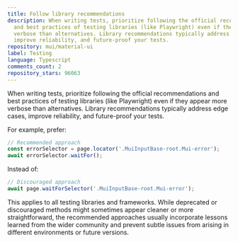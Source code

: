 ```yaml
---
title: Follow library recommendations
description: When writing tests, prioritize following the official recommendations
  and best practices of testing libraries (like Playwright) even if they appear more
  verbose than alternatives. Library recommendations typically address edge cases,
  improve reliability, and future-proof your tests.
repository: mui/material-ui
label: Testing
language: Typescript
comments_count: 2
repository_stars: 96063
---
```


When writing tests, prioritize following the official recommendations and best practices of testing libraries (like Playwright) even if they appear more verbose than alternatives. Library recommendations typically address edge cases, improve reliability, and future-proof your tests.

For example, prefer:
```typescript
// Recommended approach
const errorSelector = page.locator('.MuiInputBase-root.Mui-error');
await errorSelector.waitFor();
```

Instead of:
```typescript
// Discouraged approach
await page.waitForSelector('.MuiInputBase-root.Mui-error');
```

This applies to all testing libraries and frameworks. While deprecated or discouraged methods might sometimes appear cleaner or more straightforward, the recommended approaches usually incorporate lessons learned from the wider community and prevent subtle issues from arising in different environments or future versions.